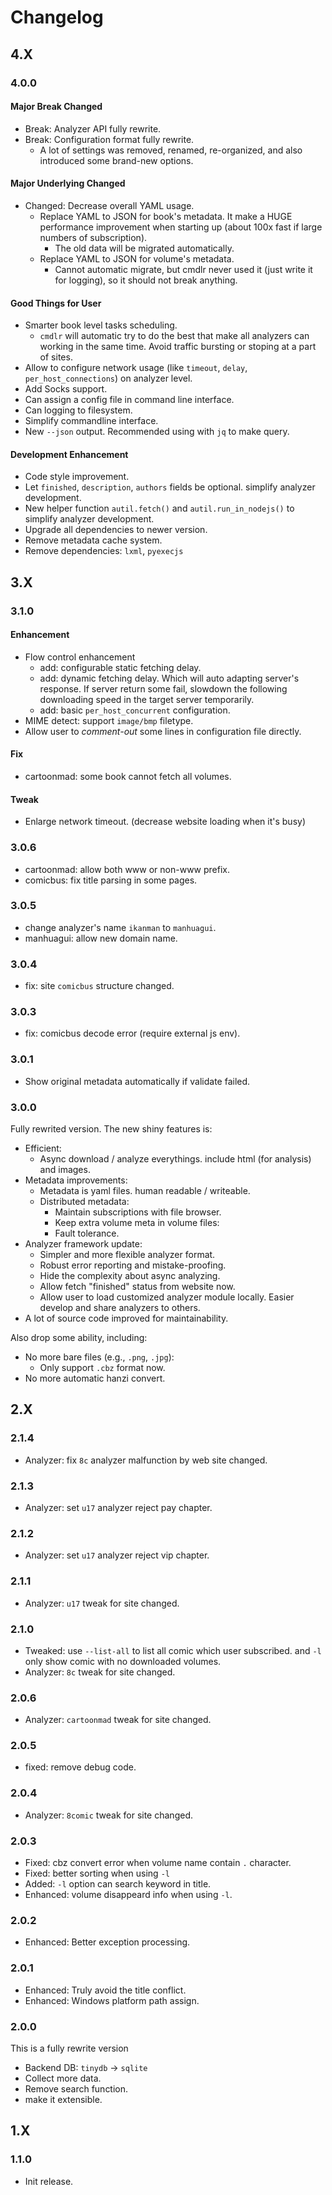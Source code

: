 # Changelog

## 4.X

### 4.0.0

#### Major Break Changed

- Break: Analyzer API fully rewrite.
- Break: Configuration format fully rewrite.
    - A lot of settings was removed, renamed, re-organized, and also introduced some brand-new options.

#### Major Underlying Changed

- Changed: Decrease overall YAML usage.
    - Replace YAML to JSON for book's metadata. It make a HUGE performance improvement when starting up (about 100x fast if large numbers of subscription).
        - The old data will be migrated automatically.
    - Replace YAML to JSON for volume's metadata.
        - Cannot automatic migrate, but cmdlr never used it (just write it for logging), so it should not break anything.

#### Good Things for User

- Smarter book level tasks scheduling.
    - `cmdlr` will automatic try to do the best that make all analyzers can working in the same time. Avoid traffic bursting or stoping at a part of sites.
- Allow to configure network usage (like `timeout`, `delay`, `per_host_connections`) on analyzer level.
- Add Socks support.
- Can assign a config file in command line interface.
- Can logging to filesystem.
- Simplify commandline interface.
- New `--json` output. Recommended using with `jq` to make query.

#### Development Enhancement

- Code style improvement.
- Let `finished`, `description`, `authors` fields be optional. simplify analyzer development.
- New helper function `autil.fetch()` and `autil.run_in_nodejs()` to simplify analyzer development.
- Upgrade all dependencies to newer version.
- Remove metadata cache system.
- Remove dependencies: `lxml`, `pyexecjs`



## 3.X

### 3.1.0

#### Enhancement

- Flow control enhancement
    - add: configurable static fetching delay.
    - add: dynamic fetching delay. Which will auto adapting server's response. If server return some fail, slowdown the following downloading speed in the target server temporarily.
    - add: basic `per_host_concurrent` configuration.
- MIME detect: support `image/bmp` filetype.
- Allow user to *comment-out* some lines in configuration file directly.

#### Fix

- cartoonmad: some book cannot fetch all volumes.

#### Tweak

- Enlarge network timeout. (decrease website loading when it's busy)



### 3.0.6

- cartoonmad: allow both www or non-www prefix.
- comicbus: fix title parsing in some pages.



### 3.0.5

- change analyzer's name `ikanman` to `manhuagui`.
- manhuagui: allow new domain name.



### 3.0.4

- fix: site `comicbus` structure changed.



### 3.0.3

- fix: comicbus decode error (require external js env).



### 3.0.1

- Show original metadata automatically if validate failed.



### 3.0.0

Fully rewrited version. The new shiny features is:

- Efficient:
    - Async download / analyze everythings. include html (for analysis) and images.
- Metadata improvements:
    - Metadata is yaml files. human readable / writeable.
    - Distributed metadata:
        - Maintain subscriptions with file browser.
        - Keep extra volume meta in volume files:
        - Fault tolerance.
- Analyzer framework update:
    - Simpler and more flexible analyzer format.
    - Robust error reporting and mistake-proofing.
    - Hide the complexity about async analyzing.
    - Allow fetch "finished" status from website now.
    - Allow user to load customized analyzer module locally. Easier develop and share analyzers to others.
- A lot of source code improved for maintainability.

Also drop some ability, including:

- No more bare files (e.g., `.png`, `.jpg`):
    - Only support `.cbz` format now.
- No more automatic hanzi convert.



## 2.X

### 2.1.4

- Analyzer: fix `8c` analyzer malfunction by web site changed.



### 2.1.3

- Analyzer: set `u17` analyzer reject pay chapter.



### 2.1.2

- Analyzer: set `u17` analyzer reject vip chapter.



### 2.1.1

- Analyzer: `u17` tweak for site changed.



### 2.1.0

- Tweaked: use `--list-all` to list all comic which user subscribed. and `-l` only show comic with no downloaded volumes.
- Analyzer: `8c` tweak for site changed.



### 2.0.6

- Analyzer: `cartoonmad` tweak for site changed.



### 2.0.5

- fixed: remove debug code.



### 2.0.4

- Analyzer: `8comic` tweak for site changed.



### 2.0.3

- Fixed: cbz convert error when volume name contain `.` character.
- Fixed: better sorting when using `-l`
- Added: `-l` option can search keyword in title.
- Enhanced: volume disappeard info when using `-l`.



### 2.0.2

- Enhanced: Better exception processing.



### 2.0.1

- Enhanced: Truly avoid the title conflict.
- Enhanced: Windows platform path assign.



### 2.0.0

This is a fully rewrite version

- Backend DB: `tinydb` -> `sqlite`
- Collect more data.
- Remove search function.
- make it extensible.



## 1.X

### 1.1.0

- Init release.
